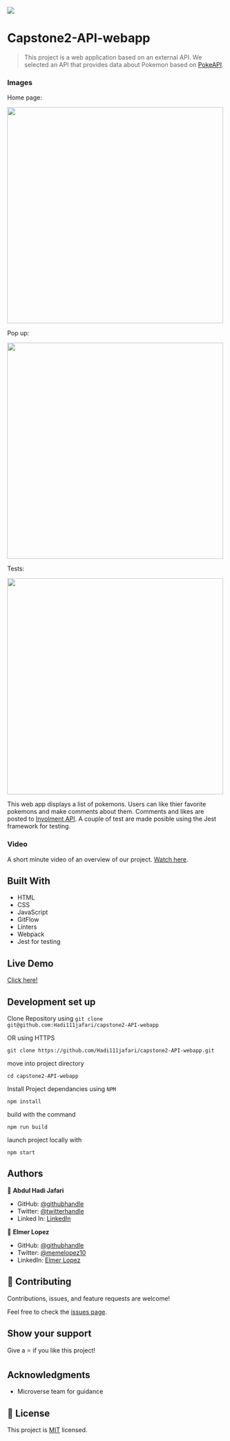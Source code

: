 ![](https://img.shields.io/badge/Microverse-blueviolet)

# Capstone2-API-webapp

> This project is a web application based on an external API. We selected an API that provides data about Pokemon based on [PokeAPI](https://pokeapi.co/).

### Images

Home page:

<img src="https://user-images.githubusercontent.com/6587226/164884732-a8f75848-ef82-4900-bb22-f501f1eac778.png" width="500">

Pop up:

<img src="https://user-images.githubusercontent.com/6587226/164884774-04c3a30e-7262-4830-a834-346eec57ee11.png" width="500">

Tests:

<img src="https://user-images.githubusercontent.com/6587226/164884799-cc8d6560-0464-4bc2-aa21-91fe95a20929.png" width="500">

This web app displays a list of pokemons. Users can like thier favorite pokemons and make comments about them. Comments and likes are posted to [Involment API](https://www.notion.so/Involvement-API-869e60b5ad104603aa6db59e08150270). A couple of test are made posible using the Jest framework for testing. 

### Video

A short minute video of an overview of our project. [Watch here](https://drive.google.com/file/d/1WITlWTKFv2thxMKwJ_ohlfDtECpiUpZ6/view?usp=sharing).


## Built With

- HTML
- CSS
- JavaScript
- GitFlow
- Linters
- Webpack
- Jest for testing

## Live Demo

[Click here!](http://hadi111jafari.github.io/capstone2-API-webapp/)

## Development set up

Clone Repository using
`git clone git@github.com:Hadi111jafari/capstone2-API-webapp`

OR using HTTPS

`git clone https://github.com/Hadi111jafari/capstone2-API-webapp.git`

move into project directory

`cd capstone2-API-webapp`

Install Project dependancies using `NPM`

`npm install`

build with the command

`npm run build`

launch project locally with

`npm start`

## Authors

👤 **Abdul Hadi Jafari**

- GitHub: [@githubhandle](https://github.com/Hadi111jafari)
- Twitter: [@twitterhandle](https://twitter.com/HadiJaf62814146)
- Linked In: [LinkedIn](https://www.linkedin.com/in/abdul-hadi-jafari-85bb4b199/)

👤 **Elmer Lopez**


- GitHub: [@githubhandle](https://github.com/memelopez)
- Twitter: [@memelopez10](https://twitter.com/memelopez10)
- LinkedIn: [Elmer Lopez](https://www.linkedin.com/in/elmer-lopez-51b187200/)

## 🤝 Contributing

Contributions, issues, and feature requests are welcome!

Feel free to check the [issues page](https://github.com/Hadi111jafari/capstone2-API-webapp/issues).

## Show your support

Give a ⭐️ if you like this project!

## Acknowledgments

- Microverse team for guidance

## 📝 License

This project is [MIT](./LICENSE) licensed.
